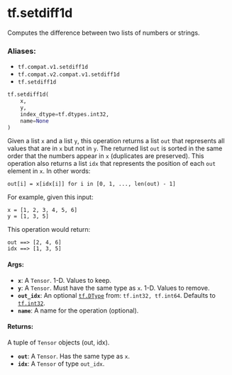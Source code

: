 <div itemscope itemtype="http://developers.google.com/ReferenceObject">
<meta itemprop="name" content="tf.setdiff1d" />
<meta itemprop="path" content="Stable" />
</div>

# tf.setdiff1d

Computes the difference between two lists of numbers or strings.

### Aliases:

* `tf.compat.v1.setdiff1d`
* `tf.compat.v2.compat.v1.setdiff1d`
* `tf.setdiff1d`

``` python
tf.setdiff1d(
    x,
    y,
    index_dtype=tf.dtypes.int32,
    name=None
)
```

<!-- Placeholder for "Used in" -->

Given a list `x` and a list `y`, this operation returns a list `out` that
represents all values that are in `x` but not in `y`. The returned list `out`
is sorted in the same order that the numbers appear in `x` (duplicates are
preserved). This operation also returns a list `idx` that represents the
position of each `out` element in `x`. In other words:

`out[i] = x[idx[i]] for i in [0, 1, ..., len(out) - 1]`

For example, given this input:

```
x = [1, 2, 3, 4, 5, 6]
y = [1, 3, 5]
```

This operation would return:

```
out ==> [2, 4, 6]
idx ==> [1, 3, 5]
```

#### Args:


* <b>`x`</b>: A `Tensor`. 1-D. Values to keep.
* <b>`y`</b>: A `Tensor`. Must have the same type as `x`. 1-D. Values to remove.
* <b>`out_idx`</b>: An optional <a href="../tf/dtypes/DType.md"><code>tf.DType</code></a> from: `tf.int32, tf.int64`. Defaults to <a href="../tf.md#int32"><code>tf.int32</code></a>.
* <b>`name`</b>: A name for the operation (optional).


#### Returns:

A tuple of `Tensor` objects (out, idx).


* <b>`out`</b>: A `Tensor`. Has the same type as `x`.
* <b>`idx`</b>: A `Tensor` of type `out_idx`.